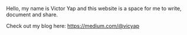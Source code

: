 Hello, my name is Victor Yap and this website is a space for me to write, document and share.

Check out my blog here: https://medium.com/@vicyap

